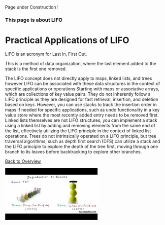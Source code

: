 Page under Construction !

### This page is about LIFO

# Practical Applications of LIFO

LIFO is an acronym for Last In, First Out.

This is a method of data organization, where the last element added to the stack is the first one removed.

The LIFO concept does not directly apply to maps, linked lists, and trees however LIFO can be
associated with these data structures in the context of specific applications or operations
Starting with maps or associative arrays, which are collections of key value pairs. They do not
inherently follow a LIFO principle as they are designed for fast retrieval, insertion, and deletion
based on keys. However, you can use stacks to track the insertion order in maps if needed for
specific applications, such as undo functionality in a key value store where the most recently
added entry needs to be removed first. Linked lists themselves are not LIFO structures, you can
implement a stack using a linked list by adding and removing elements from the same end of the
list, effectively utilizing the LIFO principle in the context of linked list operations. Trees do not
intrinsically operated on a LIFO principle, but tree traversal algorithms, such as depth first search
(DFS) can utilize a stack and the LIFO principle to explore the depth of the tree first, moving
through one branch to its leaves before backtracking to explore other branches.

[Back to Overview](https://github.com/lachisholm/Data_Structure_Discovery/blob/main/Overview.md)

![Linked list](LIFOyoutube.jpg "LIFO vs FIFO")
